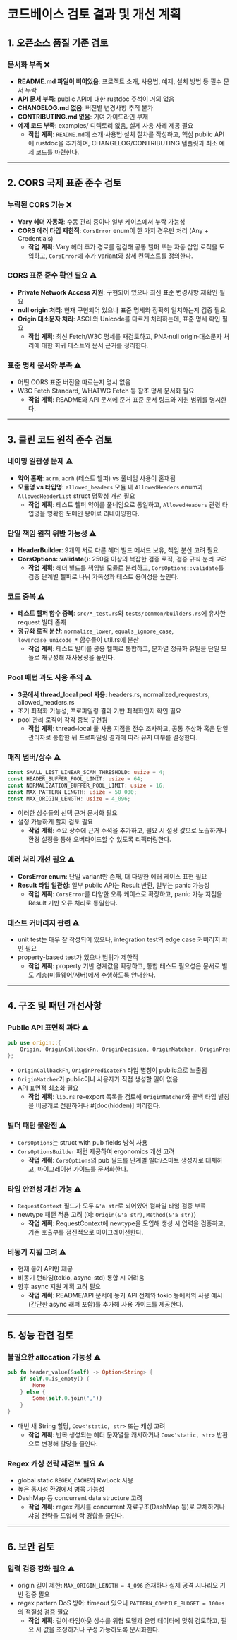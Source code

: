 # 코드베이스 검토 결과 및 개선 계획

## 1. 오픈소스 품질 기준 검토

### 문서화 부족 ❌
- **README.md 파일이 비어있음**: 프로젝트 소개, 사용법, 예제, 설치 방법 등 필수 문서 누락
- **API 문서 부족**: public API에 대한 rustdoc 주석이 거의 없음
- **CHANGELOG.md 없음**: 버전별 변경사항 추적 불가
- **CONTRIBUTING.md 없음**: 기여 가이드라인 부재
- **예제 코드 부족**: examples/ 디렉토리 없음, 실제 사용 사례 제공 필요
  - **작업 계획**: `README.md`에 소개·사용법·설치 절차를 작성하고, 핵심 public API에 rustdoc을 추가하며, CHANGELOG/CONTRIBUTING 템플릿과 최소 예제 코드를 마련한다.

---

## 2. CORS 국제 표준 준수 검토

### 누락된 CORS 기능 ❌
- **Vary 헤더 자동화**: 수동 관리 중이나 일부 케이스에서 누락 가능성
- **CORS 에러 타입 제한적**: `CorsError` enum이 한 가지 경우만 처리 (Any + Credentials)
  - **작업 계획**: Vary 헤더 추가 경로를 점검해 공통 헬퍼 또는 자동 삽입 로직을 도입하고, `CorsError`에 추가 variant와 상세 컨텍스트를 정의한다.

### CORS 표준 준수 확인 필요 ⚠️
- **Private Network Access 지원**: 구현되어 있으나 최신 표준 변경사항 재확인 필요
- **null origin 처리**: 현재 구현되어 있으나 표준 명세와 정확히 일치하는지 검증 필요
- **Origin 대소문자 처리**: ASCII와 Unicode를 다르게 처리하는데, 표준 명세 확인 필요
  - **작업 계획**: 최신 Fetch/W3C 명세를 재검토하고, PNA·null origin·대소문자 처리에 대한 회귀 테스트와 문서 근거를 정리한다.

### 표준 명세 문서화 부족 ⚠️
- 어떤 CORS 표준 버전을 따르는지 명시 없음
- W3C Fetch Standard, WHATWG Fetch 등 참조 명세 문서화 필요
  - **작업 계획**: README와 API 문서에 준거 표준 문서 링크와 지원 범위를 명시한다.

---

## 3. 클린 코드 원칙 준수 검토

### 네이밍 일관성 문제 ⚠️
- **약어 혼재**: `acrm`, `acrh` (테스트 헬퍼) vs 풀네임 사용이 혼재됨
- **모듈명 vs 타입명**: `allowed_headers` 모듈 내 `AllowedHeaders` enum과 `AllowedHeaderList` struct 명확성 개선 필요
  - **작업 계획**: 테스트 헬퍼 약어를 풀네임으로 통일하고, `AllowedHeaders` 관련 타입명을 명확한 도메인 용어로 리네이밍한다.

### 단일 책임 원칙 위반 가능성 ⚠️
- **HeaderBuilder**: 9개의 서로 다른 헤더 빌드 메서드 보유, 책임 분산 고려 필요
- **CorsOptions::validate()**: 250줄 이상의 복잡한 검증 로직, 검증 규칙 분리 고려
  - **작업 계획**: 헤더 빌드를 책임별 모듈로 분리하고, `CorsOptions::validate`를 검증 단계별 헬퍼로 나눠 가독성과 테스트 용이성을 높인다.

### 코드 중복 ⚠️
- **테스트 헬퍼 함수 중복**: `src/*_test.rs`와 `tests/common/builders.rs`에 유사한 request 빌더 존재
- **정규화 로직 분산**: `normalize_lower`, `equals_ignore_case`, `lowercase_unicode_*` 함수들이 util.rs에 분산
  - **작업 계획**: 테스트 빌더를 공용 헬퍼로 통합하고, 문자열 정규화 유틸을 단일 모듈로 재구성해 재사용성을 높인다.

### Pool 패턴 과도 사용 주의 ⚠️
- **3곳에서 thread_local pool 사용**: headers.rs, normalized_request.rs, allowed_headers.rs
- 조기 최적화 가능성, 프로파일링 결과 기반 최적화인지 확인 필요
- pool 관리 로직이 각각 중복 구현됨
  - **작업 계획**: thread-local 풀 사용 지점을 전수 조사하고, 공통 추상화 혹은 단일 관리자로 통합한 뒤 프로파일링 결과에 따라 유지 여부를 결정한다.

### 매직 넘버/상수 ⚠️
```rust
const SMALL_LIST_LINEAR_SCAN_THRESHOLD: usize = 4;
const HEADER_BUFFER_POOL_LIMIT: usize = 64;
const NORMALIZATION_BUFFER_POOL_LIMIT: usize = 16;
const MAX_PATTERN_LENGTH: usize = 50_000;
const MAX_ORIGIN_LENGTH: usize = 4_096;
```
- 이러한 상수들의 선택 근거 문서화 필요
- 설정 가능하게 할지 검토 필요
  - **작업 계획**: 주요 상수에 근거 주석을 추가하고, 필요 시 설정 값으로 노출하거나 환경 설정을 통해 오버라이드할 수 있도록 리팩터링한다.

### 에러 처리 개선 필요 ⚠️
- **CorsError enum**: 단일 variant만 존재, 더 다양한 에러 케이스 표현 필요
- **Result 타입 일관성**: 일부 public API는 Result 반환, 일부는 panic 가능성
  - **작업 계획**: `CorsError`를 다양한 오류 케이스로 확장하고, panic 가능 지점을 Result 기반 오류 처리로 통일한다.

### 테스트 커버리지 관련 ⚠️
- unit test는 매우 잘 작성되어 있으나, integration test의 edge case 커버리지 확인 필요
- property-based test가 있으나 범위가 제한적
  - **작업 계획**: property 기반 경계값을 확장하고, 통합 테스트 필요성은 문서로 별도 계층(미들웨어/서버)에서 수행하도록 안내한다.

---

## 4. 구조 및 패턴 개선사항

### Public API 표면적 과다 ⚠️
```rust
pub use origin::{
    Origin, OriginCallbackFn, OriginDecision, OriginMatcher, OriginPredicateFn, PatternError,
};
```
- `OriginCallbackFn`, `OriginPredicateFn` 타입 별칭이 public으로 노출됨
- `OriginMatcher`가 public이나 사용자가 직접 생성할 일이 없음
- API 표면적 최소화 필요
  - **작업 계획**: `lib.rs` re-export 목록을 검토해 `OriginMatcher`와 콜백 타입 별칭을 비공개로 전환하거나 #[doc(hidden)] 처리한다.

### 빌더 패턴 불완전 ⚠️
- `CorsOptions`는 struct with pub fields 방식 사용
- `CorsOptionsBuilder` 패턴 제공하여 ergonomics 개선 고려
  - **작업 계획**: `CorsOptions`의 pub 필드를 단계별 빌더/스마트 생성자로 대체하고, 마이그레이션 가이드를 문서화한다.

### 타입 안전성 개선 가능 ⚠️
- `RequestContext` 필드가 모두 `&'a str`로 되어있어 컴파일 타임 검증 부족
- newtype 패턴 적용 고려 (예: `Origin(&'a str)`, `Method(&'a str)`)
  - **작업 계획**: RequestContext에 newtype을 도입해 생성 시 입력을 검증하고, 기존 호출부를 점진적으로 마이그레이션한다.

### 비동기 지원 고려 ⚠️
- 현재 동기 API만 제공
- 비동기 런타임(tokio, async-std) 통합 시 어려움
- 향후 async 지원 계획 고려 필요
  - **작업 계획**: README/API 문서에 동기 API 전제와 tokio 등에서의 사용 예시(간단한 async 래퍼 포함)를 추가해 사용 가이드를 제공한다.

---

## 5. 성능 관련 검토

### 불필요한 allocation 가능성 ⚠️
```rust
pub fn header_value(&self) -> Option<String> {
    if self.0.is_empty() {
        None
    } else {
        Some(self.0.join(","))
    }
}
```
- 매번 새 String 할당, `Cow<'static, str>` 또는 캐싱 고려
  - **작업 계획**: 반복 생성되는 헤더 문자열을 캐시하거나 `Cow<'static, str>` 반환으로 변경해 할당을 줄인다.

### Regex 캐싱 전략 재검토 필요 ⚠️
- global static `REGEX_CACHE`와 RwLock 사용
- 높은 동시성 환경에서 병목 가능성
- DashMap 등 concurrent data structure 고려
  - **작업 계획**: regex 캐시를 concurrent 자료구조(DashMap 등)로 교체하거나 샤딩 전략을 도입해 락 경합을 줄인다.

---

## 6. 보안 검토

### 입력 검증 강화 필요 ⚠️
- origin 길이 제한: `MAX_ORIGIN_LENGTH = 4_096` 존재하나 실제 공격 시나리오 기반 검증 필요
- regex pattern DoS 방어: timeout 있으나 `PATTERN_COMPILE_BUDGET = 100ms`의 적절성 검증 필요
  - **작업 계획**: 길이·타임아웃 상수를 위협 모델과 운영 데이터에 맞춰 검토하고, 필요 시 값을 조정하거나 구성 가능하도록 문서화한다.
